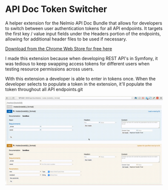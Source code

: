 # API Doc Token Switcher

A helper extension for the Nelmio API Doc Bundle that allows for developers to switch between user authentication tokens for all API endpoints. It targets the first key / value input fields under the Headers portion of the endpoints, allowing for additional header files to be used if necessary.

[Download from the Chrome Web Store for free here](https://chrome.google.com/webstore/detail/api-doc-token-switcher/anadchaiifmncmfldefloghahcfecpkf?hl=en-US)

I made this extension because when developing REST API's in Symfony, it was tedious to keep swapping access tokens for different users when testing resource permissions across users.

With this extension a developer is able to enter in tokens once. When the developer selects to populate a token in the extension, it'll populate the token throughout all API endpoints.git

![Demo of the token switcher](img/promotional/demoVid.gif?raw=true "Token switcher in action")
